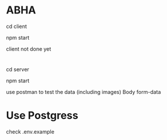 # ABHA

cd client

npm start

client not done yet

# 
cd server

npm start

use postman to test the data (including images) Body form-data

# Use Postgress
check .env.example
